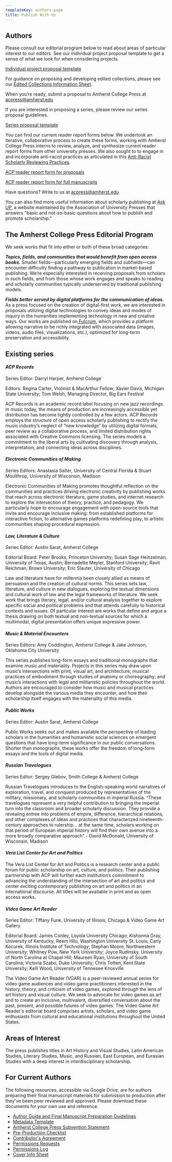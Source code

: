 ```yaml
---
templateKey: authors-page
title: Publish With Us
---
```

## Authors

Please consult our editorial program below to read about areas of particular interest to our editors. See our individual project proposal template to get a sense of what we look for when considering projects.

<a href="/assets/acp-individual-project-proposal-guidelines_new.pdf">Individual project proposal template</a>

For guidance on proposing and developing edited collections, please see our [Edited Collections Information Sheet](https://docs.google.com/document/d/1ktceIkrdLfzg9Xo3pr16bYH6EHfEv3B3jBFNLIHNac4/edit?usp=sharing). 

When you’re ready, submit a proposal to Amherst College Press at acpress@amherst.edu

If you are interested in proposing a series, please review our series proposal guidelines.

<a href="/assets/amherst-series-proposal-template_new.pdf">Series proposal template</a>

You can find our current reader report forms below. We undertook an iterative, collaborative process to create these forms, working with Amherst College Press interns to review, analyze, and synthesize current reader report forms from other university presses. We also sought to to engage in and incorporate anti-racist practices as articulated in this [Anti-Racist Scholarly Reviewing Practices](https://docs.google.com/document/d/1lZmZqeNNnYfYgmTKSbL2ijYbR4OMovv6A-bDwJRnwx8/edit).

[ACP reader report form for proposals](https://docs.google.com/document/d/1qPhWyABNPNcDT_-V7tI8_gIyUeptHdFixrELk81FLFY/edit?usp=sharing)

[ACP reader report form for full manuscripts](https://docs.google.com/document/d/1Pn1IV67WIyZkOiz3Nc-vulowq5bwCbjfyya5NBrh_Hg/edit?usp=sharing)

Have questions? Write to us at acpress@amherst.edu

You can also find more useful information about scholarly publishing at [Ask UP](https://ask.up.hcommons.org/), a website maintained by the Association of University Presses that answers "basic and not-so-basic questions about how to publish and promote scholarship."

## The Amherst College Press Editorial Program

We seek works that fit into either or both of these broad categories:

***Topics, fields, and communities that would benefit from open access books.*** Smaller fields—particularly emerging fields and subfields—can encounter difficulty finding a pathway to publication in market-based publishing. We’re especially interested in receiving proposals from scholars in such fields, and from those whose work engages and speaks to reading and scholarly communities typically underserved by traditional publishing models.

***Fields better served by digital platforms for the communication of ideas.*** As a press focused on the creation of digital-first work, we are interested in proposals utilizing digital technologies to convey ideas and modes of inquiry in the humanities implementing technology in new and creative ways. Our works are published on[ Fulcrum](https://www.fulcrum.org/), which provides a platform allowing narrative to be richly integrated with associated data (images, videos, audio files, visualizations, etc.), optimized for long-term preservation and accessibility.

## Existing series

#### *ACP Records*

Series Editor: Darryl Harper, Amherst College

Editors: Regina Carter, Violinist & MacArthur Fellow; Xavier Davis, Michigan State University; Tom Welsh, Managing Director, Big Ears Festival

ACP Records is an academic record label focusing on new jazz recordings. In music today, the means of production are increasingly accessible yet distribution has become tightly controlled by a few actors. ACP Records employs the structure of open access scholarly publishing to rectify the music industry’s neglect of “new knowledge” by utilizing digital formats, peer review as a collaborative process, and limited distribution rights associated with Creative Commons licensing. The series models a commitment to the liberal arts by cultivating discovery through analysis, interpretation, and connecting ideas across disciplines.

#### *Electronic Communities of Making*

*S*eries Editors: Anastasia Salter, University of Central Florida & Stuart Moulthrop, University of Wisconsin, Madison

Electronic Communities of Making promotes thoughtful reflection on the communities and practices driving electronic creativity by publishing works that reach across electronic literature, game studies, and internet research to explore the intersection of theory, practice, and pedagogy. We particularly hope to encourage engagement with open-source tools that invite and encourage inclusive making: from established platforms for interactive fiction, to alternative games platforms redefining play, to artistic communities shaping procedural expression.

#### *Law, Literature & Culture*

*S*eries Editor: Austin Sarat, Amherst College

Editorial Board: Peter Brooks, Princeton University; Susan Sage Heinzelman, University of Texas, Austin; Bernadette Meyler, Stanford University; Ravit Reichman, Brown University; Eric Slauter, University of Chicago

Law and literature have for millennia been closely allied as means of persuasion and the creation of cultural norms. This series sets law, literature, and culture in new dialogues, exploring the textual dimensions and cultural work of law and the legal frameworks of literature. We seek work that brings literary, legal, and/or cultural analysis together to explore specific social and political problems and that attends carefully to historical contexts and issues. Of particular interest are works that define and argue a thesis drawing on both textual and non-textual sources for which a multimodal, digital presentation offers unique expressive power.

#### *Music & Material Encounters*

Series Editors: Amy Coddington, Amherst College & Jake Johnson, Oklahoma City University

This series publishes long-form essays and traditional monographs that examine music and materiality. Projects in this series may draw upon music’s intersections with print, visual art, and architecture; musical practices of embodiment through studies of anatomy or choreography; and music’s interactions with legal and militaristic policies throughout the world. Authors are encouraged to consider how music and musical practices develop alongside the various media they encounter, and how their scholarship itself engages with the materiality of this media.

#### *Public Works*

*S*eries Editor: Austin Sarat, Amherst College

Public Works seeks out and makes available the perspective of leading scholars in the humanities and humanistic social sciences on emergent questions that have long-term significance in our public conversations. Shorter than monographs, these works offer the freedom of long-form essays and the tools of digital media.

#### *Russian Travelogues*

Series Editor: Sergey Glebov, Smith College & Amherst College

Russian Travelogues introduces to the English-speaking world narratives of exploration, travel, and conquest produced by representatives of the military, missionary, and scholarly communities in imperial Russia. “These travelogues represent a very helpful contribution to bringing the imperial turn into the classroom and broader scholarly discussion. They provide a revealing entree into problems of empire, difference, hierarchical relations, and other complexes of ideas and practices that characterized nineteenth-century approaches to rulership… at the same time, scholars working on that period of European imperial history will find their own avenue into a more broadly comparative approach” - David McDonald, University of Wisconsin, Madison

#### *Vera List Center for Art and Politics*

The Vera List Center for Art and Politics is a research center and a public forum for public scholarship on art, culture, and politics. Their publishing partnership with ACP will further each institution’s commitment to advancing the understanding of the intersection of art and politics and center exciting contemporary publishing on art and politics in an international discourse. All titles will be available in print and as open access works.

#### *Video Game Art Reader*

Series Editor: Tiffany Funk, University of Illinois, Chicago & Video Game Art Gallery

Editorial Board: James Conley, Loyola University Chicago; Kishonna Gray, University of Kentucky; Reem Hilu, Washington University St. Louis; Carly Kocurek, Illinois Institute of Technology; Stephan Moore, Northwestern University; Whitney Pow, New York University; Joyce Rudinsky, University of North Carolina at Chapel Hill; Maureen Ryan, University of South Carolina; Victoria Szabo, Duke University; Chris Totten, Kent State University; Kelli Wood, University of Tennesee Knoxville

The Video Game Art Reader (VGAR) is a peer-reviewed annual series for video game audiences and video game practitioners interested in the history, theory, and criticism of video games, explored through the lens of art history and visual culture. We seek to advocate for video games as art and to create an inclusive, multivalent, diversified conversation about the past, present, and possible futures of video games. The Video Game Art Reader's editorial board comprises artists, scholars, and video game enthusiasts from cultural and educational institutions throughout the United States.

## Areas of Interest

The press publishes titles in Art History and Visual Studies, Latin American Studies, Literary Studies, Music, and Russian, East European, and Eurasian Studies with a deep interest in interdisciplinary scholarship.

## For Current Authors

The following resources, accessible via Google Drive, are for authors preparing their final manuscript materials for submission to production after they've been peer reviewed and approved. Please download these documents for your own use and reference.

* [Author Guide and Final Manuscript Preparation Guidelines](https://docs.google.com/document/d/1ophHc6i5g4KiEfBgyarmZozhbciXcL7Gj0kAQaWqUVs/edit?usp=sharing)
* [Metadata Template](https://docs.google.com/spreadsheets/d/1ibNeACiXKZbk2MVNj4bpHoopqtt-7HyDxf7ana3SI_s/edit#gid=0)
* [Amherst College Press Subvention Statement](https://docs.google.com/document/d/1s2PXqXTJ2qBEeD1ZRXMeBJy79pc6yrtsXTP-b2DstnM/edit?usp=sharing)
* [Pre-Production Checklist](https://docs.google.com/document/d/12Zkv_aCeAsNi7RaRxhRxofWEJm3GzIKaKs9i_5Uc9pY/edit)
* [Contributor's Agreement](https://docs.google.com/document/d/1Svqoo0-W3tKqlP-F8usmIrlIrc6l6kpUE2FTC0FX7-4/edit)
* [Permissions Requests](https://docs.google.com/document/d/1mR4s0DOJrqIUo5kJepEUvnb38oT3_0LVXp8JCS4Qk4w/edit)
* [Permissions Log](https://docs.google.com/spreadsheets/d/1m5hzxO1l-n4gF_j4e5BeIXwQl5_m4Mqf9U5yJEVr82I/edit?usp=sharing)
* [Cover Info Sheet](https://docs.google.com/document/d/1cP0m9EPmbMittQmfeJthyJESC6SFfZV3f44iwlyg8I8/edit?usp=share_link)
